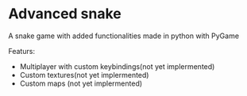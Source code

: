 # Advanced snake

A snake game with added functionalities made in python with PyGame


Featurs:

* Multiplayer with custom keybindings(not yet implermented)
* Custom textures(not yet implermented)
* Custom maps (not yet implermented)
